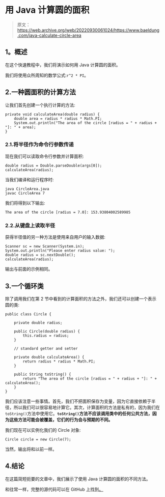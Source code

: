 # 用 Java 计算圆的面积

> 原文：<https://web.archive.org/web/20220930061024/https://www.baeldung.com/java-calculate-circle-area>

## **1。概述**

在这个快速教程中，我们将演示如何用 Java 计算圆的面积。

我们将使用众所周知的数学公式:`r^2 * PI`。

## 2.一种圆面积的计算方法

让我们首先创建一个执行计算的方法:

```
private void calculateArea(double radius) {
    double area = radius * radius * Math.PI;
    System.out.println("The area of the circle [radius = " + radius + "]: " + area);
}
```

### 2.1.将半径作为命令行参数传递

现在我们可以读取命令行参数并计算面积:

```
double radius = Double.parseDouble(args[0]);
calculateArea(radius);
```

当我们编译和运行程序时:

```
java CircleArea.java
javac CircleArea 7
```

我们将得到以下输出:

```
The area of the circle [radius = 7.0]: 153.93804002589985
```

### 2.2.从键盘上读取半径

获得半径值的另一种方法是使用来自用户的输入数据:

```
Scanner sc = new Scanner(System.in);
System.out.println("Please enter radius value: ");
double radius = sc.nextDouble();
calculateArea(radius);
```

输出与前面的示例相同。

## 3.一个循环类

除了调用我们在第 2 节中看到的计算面积的方法之外，我们还可以创建一个表示圆的类:

```
public class Circle {

    private double radius;

    public Circle(double radius) {
        this.radius = radius;
    }

    // standard getter and setter

    private double calculateArea() {
        return radius * radius * Math.PI;
    }

    public String toString() {
        return "The area of the circle [radius = " + radius + "]: " + calculateArea();
    }
}
```

我们应该注意一些事情。首先，我们不把面积保存为变量，因为它直接依赖于半径，所以我们可以很容易地计算它。其次，计算面积的方法是私有的，因为我们在`toString()`方法中使用它。**`toString()`方法不应该调用类中的任何公共方法，因为这些方法可能会被覆盖，它们的行为会与预期的不同。**

我们现在可以实例化我们的 Circle 对象:

```
Circle circle = new Circle(7);
```

当然，输出将和以前一样。

## 4.结论

在这篇简短扼要的文章中，我们展示了使用 Java 计算圆的面积的不同方法。

和往常一样，完整的源代码可以在 GitHub 上找到[。](https://web.archive.org/web/20220630020210/https://github.com/eugenp/tutorials/tree/master/core-java-modules/core-java-numbers-2)